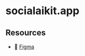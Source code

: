# socialaikit.app

## Resources 

- 🎨 [Figma](https://www.figma.com/files/project/98232326/%5BProduct%5D-SocialAI-Kit?fuid=1044767457963813092)
